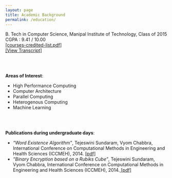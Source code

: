 ```yaml
---
layout: page
title: Academic Background
permalink: /education/
---
```


B. Tech in Computer Science, Manipal Institute of Technology, Class of 2015 </br>
CGPA : 9.41 / 10.00 </br> <a href ="{{ site.baseurl }}/assets/courses-manipal.pdf"> [courses-credited-list.pdf] </a>
</br> <a href ="{{ site.baseurl }}/assets/transcript.pdf"> [View Transcript] </a>

<br/>
<br/>

**Areas of Interest**:  </br>

- High Performance Computing 
- Computer Architecture 
- Parallel Computing 
- Heterogenous Computing
- Machine Learning </br>

<br/>
<br/>

**Publications during undergraduate days**: </br>

- *”Word Existence Algorithm”*, Tejeswini Sundaram, Vyom Chabbra, International
Conference on Computational Methods in Engineering and Health Sciences
(ICCMEH), 2014. <a href ="{{ site.baseurl }}/assets/wordexistence.pdf"> [pdf] </a>
- *”Binary Encryption based on a Rubiks Cube”*, Tejeswini Sundaram, Vyom
Chabbra, International Conference on Computational Methods in Engineering
and Health Sciences (ICCMEH), 2014.<a href ="{{ site.baseurl }}/assets/rubik.pdf"> [pdf] </a>

<br/>
<br/>
<br/>
<br/>












